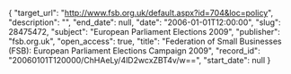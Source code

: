 {
  "target_url": "http://www.fsb.org.uk/default.aspx?id=704&loc=policy", 
  "description": "", 
  "end_date": null, 
  "date": "2006-01-01T12:00:00", 
  "slug": 28475472, 
  "subject": "European Parliament Elections 2009", 
  "publisher": "fsb.org.uk", 
  "open_access": true, 
  "title": "Federation of Small Businesses (FSB): European Parliament Elections Campaign 2009", 
  "record_id": "20060101T120000/ChHAeLy/4lD2wcxZBT4v/w==", 
  "start_date": null
}

